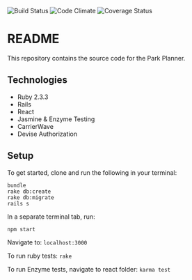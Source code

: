 ![Build Status](https://codeship.com/projects/a6166be0-4d42-0135-985c-02f8b762199a/status?branch=master)
![Code Climate](https://codeclimate.com/github/alexvis/park-planner.png)
![Coverage Status](https://coveralls.io/repos/alexvis/park-planner/badge.png)

# README
This repository contains the source code for the Park Planner.

## Technologies
* Ruby 2.3.3
* Rails
* React
* Jasmine & Enzyme Testing
* CarrierWave
* Devise Authorization

## Setup
To get started, clone and run the following in your terminal:
```
bundle
rake db:create
rake db:migrate
rails s
```

In a separate terminal tab, run:
```
npm start
```

Navigate to: ```localhost:3000```

To run ruby tests: ```rake```

To run Enzyme tests, navigate to react folder: ```karma test```
